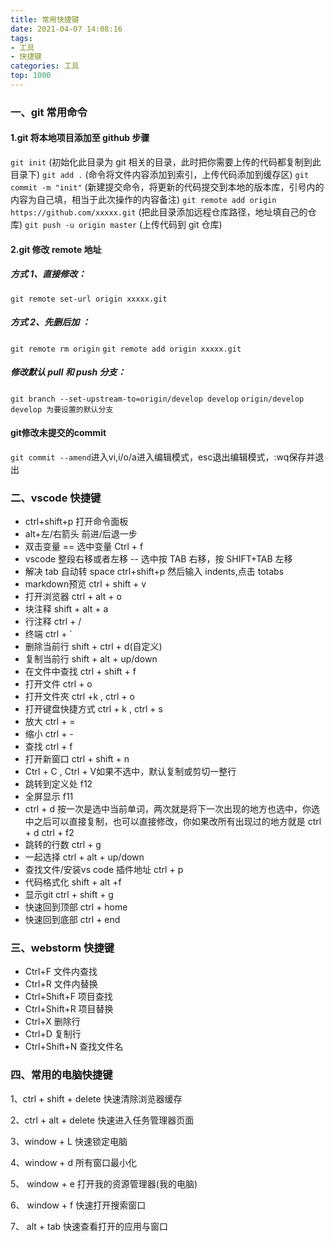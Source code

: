 ```yaml
---
title: 常用快捷键
date: 2021-04-07 14:08:16
tags: 
- 工具 
- 快捷键
categories: 工具
top: 1000
---
```


### 一、git 常用命令

#### 1.git 将本地项目添加至 github 步骤

`git init` (初始化此目录为 git 相关的目录，此时把你需要上传的代码都复制到此目录下)
`git add .` (命令将文件内容添加到索引，上传代码添加到缓存区)
`git commit -m "init"` (新建提交命令，将更新的代码提交到本地的版本库，引号内的内容为自己填，相当于此次操作的内容备注)
`git remote add origin https://github.com/xxxxx.git` (把此目录添加远程仓库路径，地址填自己的仓库)
`git push -u origin master` (上传代码到 git 仓库)

#### 2.git 修改 remote 地址

##### 方式 1、直接修改：

`git remote set-url origin xxxxx.git`

##### 方式 2、先删后加 ：

`git remote rm origin`
`git remote add origin xxxxx.git`

##### 修改默认 pull 和 push 分支：

`git branch --set-upstream-to=origin/develop develop`
`origin/develop develop 为要设置的默认分支`

#### git修改未提交的commit

`git commit --amend`进入vi,i/o/a进入编辑模式，esc退出编辑模式，:wq保存并退出
### 二、vscode 快捷键

- ctrl+shift+p 打开命令面板
- alt+左/右箭头 前进/后退一步
- 双击变量 == 选中变量 Ctrl + f
- vscode 整段右移或者左移 -- 选中按 TAB 右移，按 SHIFT+TAB 左移
- 解决 tab 自动转 space ctrl+shift+p 然后输入 indents,点击 totabs
- markdown预览  ctrl + shift + v
- 打开浏览器  ctrl + alt + o
- <!--  -->块注释  shift + alt + a
- <!-- -  -->行注释  ctrl + /
- 终端  ctrl + `
- 删除当前行  shift + ctrl + d(自定义)
- 复制当前行  shift + alt + up/down
- 在文件中查找  ctrl + shift + f
- 打开文件  ctrl + o
- 打开文件夾  ctrl +k , ctrl + o
- 打开键盘快捷方式  ctrl + k , ctrl + s
- 放大  ctrl + =
- 缩小  ctrl + -
- 查找  ctrl + f
- 打开新窗口  ctrl + shift + n
- Ctrl + C , Ctrl + V如果不选中，默认复制或剪切一整行
- 跳转到定义处  f12
- 全屏显示  f11
- ctrl + d 按一次是选中当前单词，两次就是将下一次出现的地方也选中，你选中之后可以直接复制，也可以直接修改，你如果改所有出现过的地方就是 ctrl + d ctrl + f2
- 跳转的行数 ctrl + g
- 一起选择  ctrl + alt + up/down
- 查找文件/安装vs code 插件地址  ctrl + p
- 代码格式化  shift + alt +f
- 显示git  ctrl + shift + g
- 快速回到顶部  ctrl + home
- 快速回到底部  ctrl + end

### 三、webstorm 快捷键

- Ctrl+F 文件内查找
- Ctrl+R 文件内替换
- Ctrl+Shift+F 项目查找
- Ctrl+Shift+R 项目替换
- Ctrl+X 删除行
- Ctrl+D 复制行
- Ctrl+Shift+N 查找文件名

### 四、常用的电脑快捷键

1、ctrl + shift + delete 快速清除浏览器缓存

2、ctrl + alt + delete  快速进入任务管理器页面

3、window + L  快速锁定电脑

4、window + d  所有窗口最小化

5、 window + e  打开我的资源管理器(我的电脑)

6、 window + f  快速打开搜索窗口

7、 alt + tab  快速查看打开的应用与窗口